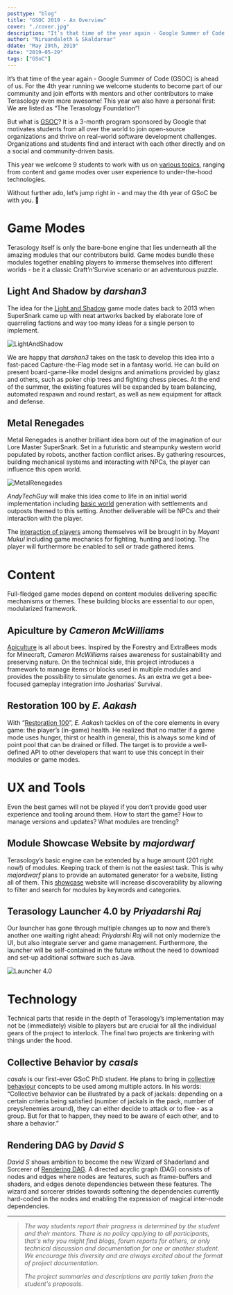 ```yaml
---
posttype: "blog"
title: "GSOC 2019 - An Overview"
cover: "./cover.jpg"
description: "It’s that time of the year again - Google Summer of Code (GSOC) is ahead of us. For the 4th year running we welcome students to become part of our community and join efforts with mentors..."
author: "Niruandaleth & Skaldarnar"
ddate: "May 29th, 2019"
date: "2019-05-29"
tags: ["GSoC"]
---
```


It’s that time of the year again - Google Summer of Code (GSOC) is ahead of us.
For the 4th year running we welcome students to become part of our community and join efforts with mentors and other contributors to make Terasology even more awesome!
This year we also have a personal first: We are listed as “The Terasology Foundation”!

But what is [GSOC]?
It is a 3-month program sponsored by Google that motivates students from all over the world to join open-source organizations and thrive on real-world software development challenges.
Organizations and students find and interact with each other directly and on a social and community-driven basis.  

This year we welcome 9 students to work with us on [various topics](https://summerofcode.withgoogle.com/organizations/4777549354237952/), ranging from content and game modes over user experience to under-the-hood technologies.

Without further ado, let’s jump right in - and may the 4th year of GSoC be with you. 🖖

# Game Modes

Terasology itself is only the bare-bone engine that lies underneath all the amazing modules that our contributors build.
Game modes bundle these modules together enabling players to immerse themselves into different worlds - be it a classic Craft’n’Survive scenario or an adventurous puzzle.

## Light And Shadow by _darshan3_

The idea for the [Light and Shadow] game mode dates back to 2013 when SuperSnark came up with neat artworks backed by elaborate lore of quarreling factions and way too many ideas for a single person to implement.

![LightAndShadow](./las_red-keep.jpg)

We are happy that _darshan3_ takes on the task to develop this idea into a fast-paced Capture-the-Flag mode set in a fantasy world.
He can build on present board-game-like model designs and animations provided by glasz and others, such as poker chip trees and fighting chess pieces.
At the end of the summer, the existing features will be expanded by team balancing, automated respawn and round restart, as well as new equipment for attack and defense.

## Metal Renegades

Metal Renegades is another brilliant idea born out of the imagination of our Lore Master SuperSnark.
Set in a futuristic and steampunky western world populated by robots, another faction conflict arises.
By gathering resources, building mechanical systems and interacting with NPCs, the player can influence this open world.

![MetalRenegades](./mr_good-bad-gooey.jpg)

_AndyTechGuy_ will make this idea come to life in an initial world implementation including [basic world] generation with settlements and outposts themed to this setting.
Another deliverable will be NPCs and their interaction with the player.

The [interaction of players] among themselves will be brought in by _Mayant Mukul_ including game mechanics for fighting, hunting and looting.
The player will furthermore be enabled to sell or trade gathered items.

# Content

Full-fledged game modes depend on content modules delivering specific mechanisms or themes.
These building blocks are essential to our open, modularized framework.

## Apiculture by _Cameron McWilliams_

[Apiculture] is all about bees.
Inspired by the Forestry and ExtraBees mods for Minecraft, _Cameron McWilliams_ raises awareness for sustainability and preserving nature.
On the technical side, this project introduces a framework to manage items or blocks used in multiple modules and provides the possibility to simulate genomes.
As an extra we get a bee-focused gameplay integration into Josharias’ Survival.

## Restoration 100 by _E. Aakash_

With “[Restoration 100]”, _E. Aakash_ tackles on of the core elements in every game: the player’s (in-game) health.
He realized that no matter if a game mode uses hunger, thirst or health in general, this is always some kind of point pool that can be drained or filled.
The target is to provide a well-defined API to other developers that want to use this concept in their modules or game modes.

# UX and Tools

Even the best games will not be played if you don’t provide good user experience and tooling around them.
How to start the game?
How to manage versions and updates?
What modules are trending?

## Module Showcase Website by _majordwarf_

Terasology’s basic engine can be extended by a huge amount (201 right now!) of modules.
Keeping track of them is not the easiest task.
This is why _majordwarf_ plans to provide an automated generator for a website, listing all of them.
This [showcase] website will increase discoverability by allowing to filter and search for modules by keywords and categories.

## Terasology Launcher 4.0 by _Priyadarshi Raj_

Our launcher has gone through multiple changes up to now and there’s another one waiting right ahead: _Priydarshi Raj_ will not only modernize the UI, but also integrate server and game management.
Furthermore, the launcher will be self-contained in the future without the need to download and set-up additional software such as Java.

![Launcher 4.0](./launcher-4.0-mockup.jpg)

# Technology

Technical parts that reside in the depth of Terasology’s implementation may not be (immediately) visible to players but are crucial for all the individual gears of the project to interlock.
The final two projects are tinkering with things under the hood.

## Collective Behavior by _casals_

_casals_ is our first-ever GSoC PhD student.
He plans to bring in [collective behaviour] concepts to be used among multiple actors.
In his words: “Collective behavior can be illustrated by a pack of jackals: depending on a certain criteria being satisfied (number of jackals in the pack, number of preys/enemies around), they can either decide to attack or to flee - as a group. But for that to happen, they need to be aware of each other, and to share a behavior.”

## Rendering DAG by _David S_

_David S_ shows ambition to become the new Wizard of Shaderland and Sorcerer of [Rendering DAG].
A directed acyclic graph (DAG) consists of nodes and edges where nodes are features, such as frame-buffers and shaders, and edges denote dependencies between these features.
The wizard and sorcerer strides towards softening the dependencies currently hard-coded in the nodes and enabling the expression of magical inter-node dependencies.

---

> _The way students report their progress is determined by the student and their mentors. There is no policy applying to
> all participants, that's why you might find blogs, forum reports for others, or only technical discussion and
> documentation for one or another student. We encourage this diversity and are always excited about the format of
> project documentation._
>
> _The project summaries and descriptions are partly taken from the student's proposals._

<!-- References -->
[GSOC]: https://summerofcode.withgoogle.com/
[DestSol]: http://destinationsol.org/
[Light and Shadow]: http://forum.terasology.org/threads/las-light-and-shadow-art-discussion.762/
[basic world]: https://trello.com/c/HySvX0oY/106-andytechguy-metal-renegades-world
[interaction of players]: https://trello.com/c/ai7v5Q16/107-wabadump-metal-renegades-multiplayer
[Apiculture]: https://forum.terasology.org/threads/gsoc-2019-apiculture.2267/
[Restoration 100]: https://forum.terasology.org/threads/health-overhaul-gsoc-2019.2263/
[showcase]: https://forum.terasology.org/threads/gsoc-proposal-draft-module-showcase-website.2237/
[launcher]: https://praj.home.blog/2019/05/25/gsoc-2019-the-project-ill-be-working-on/
[collective behaviour]: https://trello.com/c/9mWFmr17/112-casals-collective-madness
[Rendering DAG]: https://trello.com/c/vJr1Qh5I/109-dave2s-dag